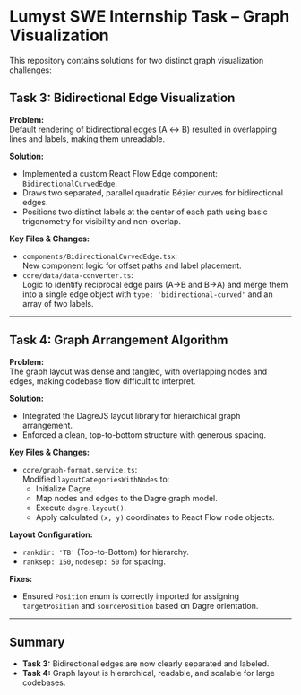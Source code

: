 # Lumyst SWE Internship Task – Graph Visualization

This repository contains solutions for two distinct graph visualization challenges:

## Task 3: Bidirectional Edge Visualization

**Problem:**  
Default rendering of bidirectional edges (A ↔ B) resulted in overlapping lines and labels, making them unreadable.

**Solution:**  
- Implemented a custom React Flow Edge component: `BidirectionalCurvedEdge`.
- Draws two separated, parallel quadratic Bézier curves for bidirectional edges.
- Positions two distinct labels at the center of each path using basic trigonometry for visibility and non-overlap.

**Key Files & Changes:**
- `components/BidirectionalCurvedEdge.tsx`:  
  New component logic for offset paths and label placement.
- `core/data/data-converter.ts`:  
  Logic to identify reciprocal edge pairs (A→B and B→A) and merge them into a single edge object with `type: 'bidirectional-curved'` and an array of two labels.

---

## Task 4: Graph Arrangement Algorithm

**Problem:**  
The graph layout was dense and tangled, with overlapping nodes and edges, making codebase flow difficult to interpret.

**Solution:**  
- Integrated the DagreJS layout library for hierarchical graph arrangement.
- Enforced a clean, top-to-bottom structure with generous spacing.

**Key Files & Changes:**
- `core/graph-format.service.ts`:  
  Modified `layoutCategoriesWithNodes` to:
  - Initialize Dagre.
  - Map nodes and edges to the Dagre graph model.
  - Execute `dagre.layout()`.
  - Apply calculated `(x, y)` coordinates to React Flow node objects.

**Layout Configuration:**
- `rankdir: 'TB'` (Top-to-Bottom) for hierarchy.
- `ranksep: 150`, `nodesep: 50` for spacing.

**Fixes:**
- Ensured `Position` enum is correctly imported for assigning `targetPosition` and `sourcePosition` based on Dagre orientation.

---

## Summary

- **Task 3:** Bidirectional edges are now clearly separated and labeled.
- **Task 4:** Graph layout is hierarchical, readable, and scalable for large codebases.

